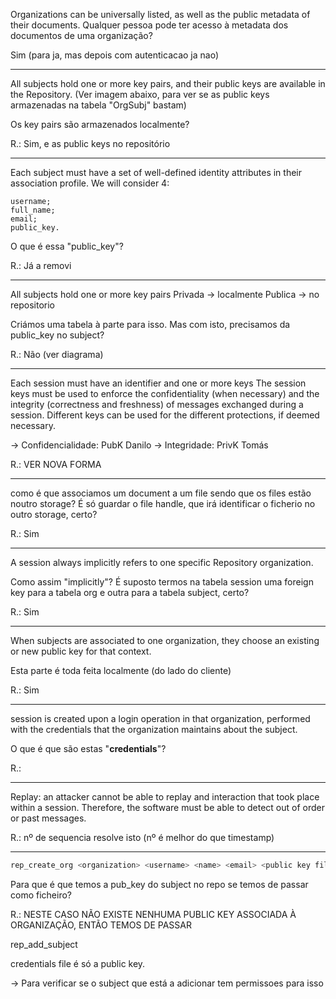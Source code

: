 Organizations can be universally listed, as well as the public metadata of their documents.
Qualquer pessoa pode ter acesso à metadata dos documentos de uma organização? 

Sim (para ja, mas depois com autenticacao ja nao)

---

All subjects hold one or more key pairs, and their public keys are available in the Repository.
(Ver imagem abaixo, para ver se as public keys armazenadas na tabela "OrgSubj" bastam)

Os key pairs são armazenados localmente?

R.: Sim, e as public keys no repositório

---

Each subject must have a set of well-defined identity attributes in their association profile. We will consider 4:

    username;
    full_name;
    email;
    public_key.


O que é essa "public_key"?

R.: Já a removi

---

All subjects hold one or more key pairs
Privada -> localmente
Publica -> no repositorio


Criámos uma tabela à parte para isso.
Mas com isto, precisamos da public_key no subject?

R.: Não (ver diagrama)


  ---

  Each session must have an identifier and one or more keys
  The session keys must be used to enforce the confidentiality (when necessary) and the integrity (correctness and freshness) of messages exchanged during a session. Different keys can be used for the different protections, if deemed necessary.

 

  -> Confidencialidade: PubK Danilo
  -> Integridade: PrivK Tomás

  R.: VER NOVA FORMA








  ---

  como é que associamos um document a um file sendo que os files estão noutro storage?
  É só guardar o file handle, que irá identificar o ficherio no outro storage, certo?

  R.: Sim

  ---

  A session always implicitly refers to one specific Repository organization.

  Como assim "implicitly"? É suposto termos na tabela session uma foreign key para a tabela org e outra para a tabela subject, certo?

  R.: Sim

  --- 

  When subjects are associated to one organization, they choose an existing or new public key for that context.

  Esta parte é toda feita localmente (do lado do cliente)

  R.: Sim

  ---

 session is created upon a login operation in that organization, performed with the credentials that the organization maintains about the subject. 

 O que é que são estas "**credentials**"?

 R.: 

  ---

  Replay: an attacker cannot be able to replay and interaction that took place within a session. Therefore, the software must be able to detect out of order or past messages.

  R.: nº de sequencia resolve isto (nº é melhor do que timestamp)
  
---

```bash
rep_create_org <organization> <username> <name> <email> <public key file>
```

Para que é que temos a pub_key do subject no repo se temos de passar como ficheiro?

R.: NESTE CASO NÃO EXISTE NENHUMA PUBLIC KEY ASSOCIADA À ORGANIZAÇÃO, ENTÃO TEMOS DE PASSAR

rep_add_subject <session file> <username> <name> <email> <credentials file>

credentials file é só a public key.

<session file> -> Para verificar se o subject que está a adicionar tem permissoes para isso
